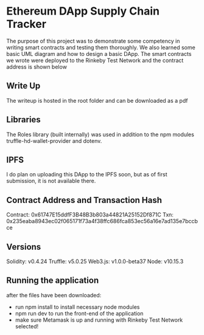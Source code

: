 # Ethereum DApp Supply Chain Tracker

The purpose of this project was to demonstrate some competency in writing smart contracts and testing them thoroughly. We also learned some basic UML diagram and how to design a basic DApp. The smart contracts we wrote were deployed to the Rinkeby Test Network and the contract address is shown below

## Write Up
The writeup is hosted in the root folder and can be downloaded as a pdf

## Libraries
The Roles library (built internally) was used in addition to the npm modules truffle-hd-wallet-provider and dotenv.

## IPFS

I do plan on uploading this DApp to the IPFS soon, but as of first submission, it is not available there.

## Contract Address and Transaction Hash

Contract: 0x61747E15ddfF3B48B3b803a44821A25152Df871C
Txn: 0x235eaba8943ec02f065171f73a4f38ffc686fca853ec56a16e7ad135e7bccbce

## Versions

Solidity: v0.4.24
Truffle: v5.0.25
Web3.js: v1.0.0-beta37
Node: v10.15.3

## Running the application

after the files have been downloaded:
- run npm install to install necessary node modules
- npm run dev to run the front-end of the application
- make sure Metamask is up and running with Rinkeby Test Network selected!
